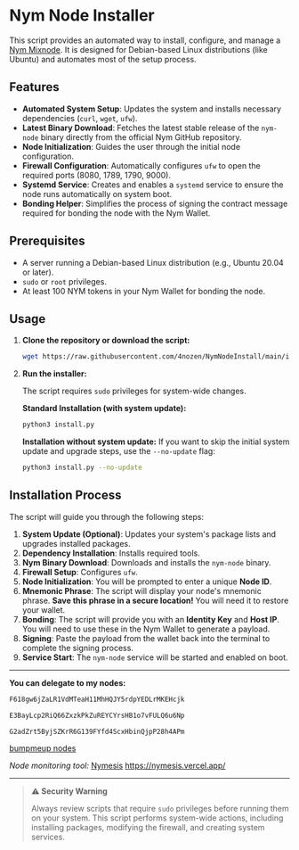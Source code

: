 # Nym Node Installer

This script provides an automated way to install, configure, and manage a [Nym Mixnode](https://nymtech.net/docs/operators/nodes/nym-node/). It is designed for Debian-based Linux distributions (like Ubuntu) and automates most of the setup process.

## Features

- **Automated System Setup**: Updates the system and installs necessary dependencies (`curl`, `wget`, `ufw`).
- **Latest Binary Download**: Fetches the latest stable release of the `nym-node` binary directly from the official Nym GitHub repository.
- **Node Initialization**: Guides the user through the initial node configuration.
- **Firewall Configuration**: Automatically configures `ufw` to open the required ports (8080, 1789, 1790, 9000).
- **Systemd Service**: Creates and enables a `systemd` service to ensure the node runs automatically on system boot.
- **Bonding Helper**: Simplifies the process of signing the contract message required for bonding the node with the Nym Wallet.

## Prerequisites

- A server running a Debian-based Linux distribution (e.g., Ubuntu 20.04 or later).
- `sudo` or `root` privileges.
- At least 100 NYM tokens in your Nym Wallet for bonding the node.

## Usage

1.  **Clone the repository or download the script:**

    ```bash
    wget https://raw.githubusercontent.com/4nozen/NymNodeInstall/main/install.py
    ```

2.  **Run the installer:**

    The script requires `sudo` privileges for system-wide changes.

    **Standard Installation (with system update):**

    ```bash
    python3 install.py
    ```

    **Installation without system update:**
    If you want to skip the initial system update and upgrade steps, use the `--no-update` flag:

    ```bash
    python3 install.py --no-update
    ```

## Installation Process

The script will guide you through the following steps:

1.  **System Update (Optional)**: Updates your system's package lists and upgrades installed packages.
2.  **Dependency Installation**: Installs required tools.
3.  **Nym Binary Download**: Downloads and installs the `nym-node` binary.
4.  **Firewall Setup**: Configures `ufw`.
5.  **Node Initialization**: You will be prompted to enter a unique **Node ID**.
6.  **Mnemonic Phrase**: The script will display your node's mnemonic phrase. **Save this phrase in a secure location!** You will need it to restore your wallet.
7.  **Bonding**: The script will provide you with an **Identity Key** and **Host IP**. You will need to use these in the Nym Wallet to generate a payload.
8.  **Signing**: Paste the payload from the wallet back into the terminal to complete the signing process.
9.  **Service Start**: The `nym-node` service will be started and enabled on boot.

---

**You can delegate to my nodes:**

```bash
F618gw6jZaLR1VdMTeaH11MhHQJY5rdpYEDLrMKEHcjk

```

```bash
E3BayLcp2RiQ66ZxzkPkZuREYCYrsHB1o7vFULQ6u6Np

```

```bash
G2adZrt5ByjSZKrR6G139FYfd4ScxHbinQjpP28h4APm
```

[bumpmeup nodes](https://nymesis.vercel.app/?q=bump)

_Node monitoring tool:_
[Nymesis](https://nymesis.vercel.app/) https://nymesis.vercel.app/

---

> **⚠️ Security Warning**
>
> Always review scripts that require `sudo` privileges before running them on your system. This script performs system-wide actions, including installing packages, modifying the firewall, and creating system services.

```

```
